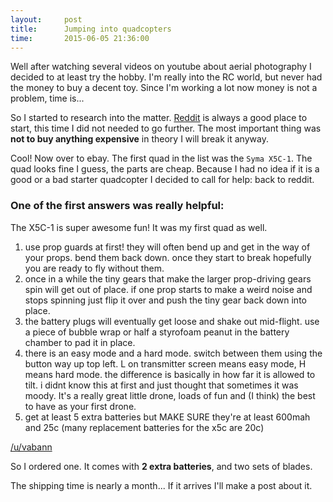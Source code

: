```yaml
---
layout:     post
title:      Jumping into quadcopters
time:       2015-06-05 21:36:00
---
```


Well after watching several videos on youtube about aerial photography I decided to at least try the hobby. I'm really into the RC world, but never had the money to buy a decent toy. Since I'm working a lot now money is not a problem, time is...

So I started to research into the matter. [Reddit](http://www.reddit.com/r/Multicopter/) is always a good place to start, this time I did not needed to go further. The most important thing was **not to buy anything expensive** in theory I will break it anyway.

Cool! Now over to ebay. The first quad in the list was the `Syma X5C-1`. The quad looks fine I guess, the parts are cheap. Because I had no idea if it is a good or a bad starter quadcopter I decided to call for help: back to reddit.

### One of the first answers was really helpful:
The X5C-1 is super awesome fun! It was my first quad as well.
1. use prop guards at first! they will often bend up and get in the way of your props. bend them back down. once they start to break hopefully you are ready to fly without them.
2. once in a while the tiny gears that make the larger prop-driving gears spin will get out of place. if one prop starts to make a weird noise and stops spinning just flip it over and push the tiny gear back down into place.
3. the battery plugs will eventually get loose and shake out mid-flight. use a piece of bubble wrap or half a styrofoam peanut in the battery chamber to pad it in place.
4. there is an easy mode and a hard mode. switch between them using the button way up top left. L on transmitter screen means easy mode, H means hard mode. the difference is basically in how far it is allowed to tilt. i didnt know this at first and just thought that sometimes it was moody. It's a really great little drone, loads of fun and (I think) the best to have as your first drone.
5. get at least 5 extra batteries but MAKE SURE they're at least 600mah and 25c (many replacement batteries for the x5c are 20c)

[/u/vabann](http://www.reddit.com/user/vabann)

So I ordered one. It comes with **2 extra batteries**, and two sets of blades.

The shipping time is nearly a month... If it arrives I'll make a post about it.
